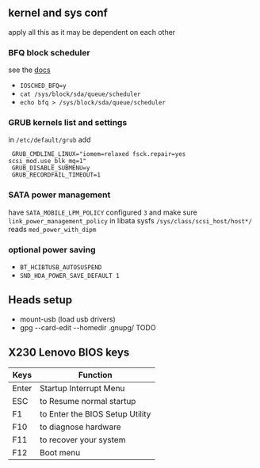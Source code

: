 ## kernel and sys conf
apply all this as it may be dependent on each other
### BFQ block scheduler
see the [docs](https://git.kernel.org/pub/scm/linux/kernel/git/torvalds/linux.git/tree/Documentation/block/bfq-iosched.txt)
* `IOSCHED_BFQ=y`
* `cat /sys/block/sda/queue/scheduler`
* `echo bfq > /sys/block/sda/queue/scheduler`

### GRUB kernels list and settings
in `/etc/default/grub` add

     GRUB_CMDLINE_LINUX="iomem=relaxed fsck.repair=yes scsi_mod.use_blk_mq=1"
     GRUB_DISABLE_SUBMENU=y
     GRUB_RECORDFAIL_TIMEOUT=1


### SATA power management
have `SATA_MOBILE_LPM_POLICY` configured `3` and make sure
`link_power_management_policy` in libata sysfs `/sys/class/scsi_host/host*/`
reads `med_power_with_dipm`

### optional power saving
* `BT_HCIBTUSB_AUTOSUSPEND`
* `SND_HDA_POWER_SAVE_DEFAULT 1`


## Heads setup
* mount-usb (load usb drivers)
* gpg --card-edit --homedir .gnupg/
TODO

## X230 Lenovo BIOS keys

| Keys | Function |
| --- | --- |
| Enter | Startup Interrupt Menu |
| ESC | to Resume normal startup |
| F1 | to Enter the BIOS Setup Utility |
| F10 | to diagnose hardware |
| F11 | to recover your system |
| F12 | Boot menu |

